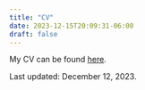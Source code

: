 ```yaml
---
title: "CV"
date: 2023-12-15T20:09:31-06:00
draft: false
---
```


My CV can be found [here](/Bosnich_CV.pdf).

Last updated: December 12, 2023.